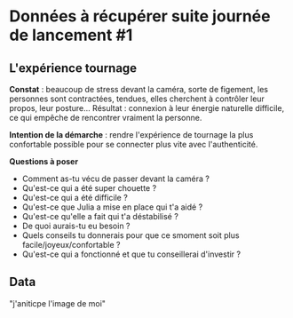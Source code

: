 # Données à récupérer suite journée de lancement #1

## L'expérience tournage 
**Constat** : beaucoup de stress devant la caméra, sorte de figement, les personnes sont contractées, tendues, elles cherchent à contrôler leur propos, leur posture... Résultat : connexion à leur énergie naturelle difficile, ce qui empêche de rencontrer vraiment la personne.

**Intention de la démarche** : rendre l'expérience de tournage la plus confortable possible pour se connecter plus vite avec l'authenticité.

**Questions à poser**
- Comment as-tu vécu de passer devant la caméra ? 
- Qu'est-ce qui a été super chouette ?
- Qu'est-ce qui a été difficile ?
- Qu'est-ce que Julia a mise en place qui t'a aidé ? 
- Qu'est-ce qu'elle a fait qui t'a déstabilisé ? 
- De quoi aurais-tu eu besoin ? 
- Quels conseils tu donnerais pour que ce smoment soit plus facile/joyeux/confortable ? 
- Qu'est-ce qui a fonctionné et que tu conseillerai d'investir ?

## Data
"j'aniticpe l'image de moi"
